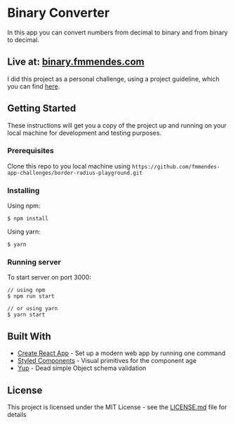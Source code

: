 # Binary Converter

In this app you can convert numbers from decimal to binary and from binary to decimal.

## Live at: [binary.fmmendes.com](https://binary.fmmendes.com)

I did this project as a personal challenge, using a project guideline, which you can find [here](https://github.com/florinpop17/app-ideas/blob/master/Projects/1-Beginner/Bin2Dec-App.md).

## Getting Started

These instructions will get you a copy of the project up and running on your local machine for development and testing purposes.

### Prerequisites

Clone this repo to you local machine using ``https://github.com/fmmendes-app-challenges/border-radius-playground.git``

### Installing

Using npm:

```
$ npm install
```

Using yarn:

```
$ yarn
```

### Running server

To start server on port 3000:

```
// using npm
$ npm run start 

// or using yarn
$ yarn start
```

## Built With

* [Create React App](https://github.com/facebook/create-react-app) - Set up a modern web app by running one command
* [Styled Components](https://github.com/styled-components/styled-components) - Visual primitives for the component age
* [Yup](https://github.com/jquense/yup) - Dead simple Object schema validation

## License

This project is licensed under the MIT License - see the [LICENSE.md](LICENSE.md) file for details

